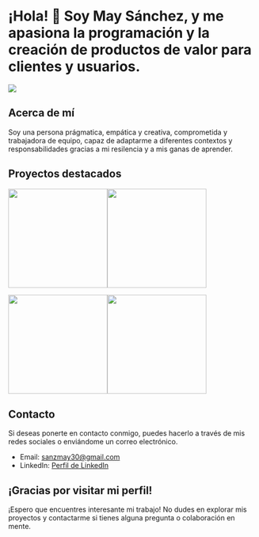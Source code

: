 # ¡Hola! 👋 Soy May Sánchez, y me apasiona la programación y la creación de productos de valor para clientes y usuarios. 

<img src="https://i.postimg.cc/bNmLDNpW/image-1-1.png" widht="500px">

## Acerca de mí

Soy una persona prágmatica, empática y creativa, comprometida y trabajadora de equipo, capaz de adaptarme a diferentes contextos 
y responsabilidades gracias a mi resilencia y a mis ganas de aprender.

## Proyectos destacados

<img src="https://i.postimg.cc/jj7HJTck/Whats-App-Image-2023-04-20-at-13-04-17.jpg" width="200px"><img src="https://i.postimg.cc/qRZJ9r4Y/Captura-de-Pantalla-2023-08-01-a-las-17-18-10.png" width="200px">

<img src="https://i.postimg.cc/pTmwgHmm/Captura-de-Pantalla-2023-08-01-a-las-16-58-42.png" width="200px"><img src="https://i.postimg.cc/tJMzZsy5/Captura-de-Pantalla-2023-08-01-a-las-17-21-27.png" width="200px">



## Contacto

Si deseas ponerte en contacto conmigo, puedes hacerlo a través de mis redes sociales o enviándome un correo electrónico.

- Email: sanzmay30@gmail.com
- LinkedIn: [Perfil de LinkedIn](https://www.linkedin.com/in/maite-sanchez-calderon/)


## ¡Gracias por visitar mi perfil!

¡Espero que encuentres interesante mi trabajo! No dudes en explorar mis proyectos y contactarme si tienes alguna pregunta o colaboración en mente.
